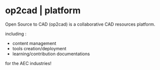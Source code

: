 # op2cad | platform
Open Source to CAD (op2cad) is a collaborative CAD resources platform.

including :
- content management
- tools creation/deployment
- learning/contribution documentations

for the AEC industries!

